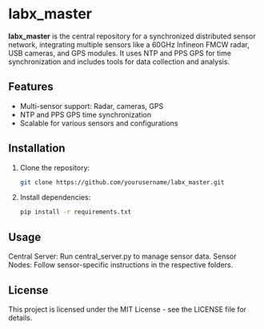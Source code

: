 # labx_master

**labx_master** is the central repository for a synchronized distributed sensor network, integrating multiple sensors like a 60GHz Infineon FMCW radar, USB cameras, and GPS modules. It uses NTP and PPS GPS for time synchronization and includes tools for data collection and analysis.

## Features
- Multi-sensor support: Radar, cameras, GPS
- NTP and PPS GPS time synchronization
- Scalable for various sensors and configurations

## Installation
1. Clone the repository:
   ```bash
   git clone https://github.com/yourusername/labx_master.git

2. Install dependencies:
   ```bash
   pip install -r requirements.txt

## Usage
Central Server: Run central_server.py to manage sensor data.
Sensor Nodes: Follow sensor-specific instructions in the respective folders.

## License
This project is licensed under the MIT License - see the LICENSE file for details.
